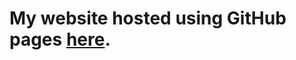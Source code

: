 # My website hosted using GitHub pages <a href="http://www.neeraj-lad.github.io/" target="_blank">here</a>.
